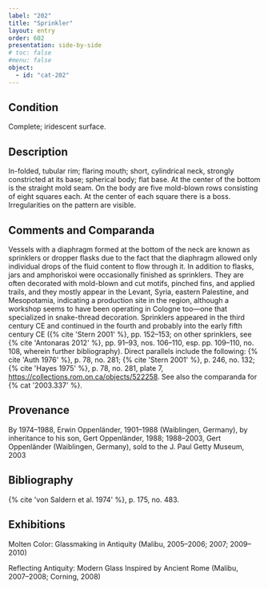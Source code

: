 ```yaml
---
label: "202"
title: "Sprinkler"
layout: entry
order: 602
presentation: side-by-side
# toc: false
#menu: false 
object:
  - id: "cat-202"
---
```


## Condition

Complete; iridescent surface.

## Description

In-folded, tubular rim; flaring mouth; short, cylindrical neck, strongly constricted at its base; spherical body; flat base. At the center of the bottom is the straight mold seam. On the body are five mold-blown rows consisting of eight squares each. At the center of each square there is a boss. Irregularities on the pattern are visible.

## Comments and Comparanda

Vessels with a diaphragm formed at the bottom of the neck are known as sprinklers or dropper flasks due to the fact that the diaphragm allowed only individual drops of the fluid content to flow through it. In addition to flasks, jars and amphoriskoi were occasionally finished as sprinklers. They are often decorated with mold-blown and cut motifs, pinched fins, and applied trails, and they mostly appear in the Levant, Syria, eastern Palestine, and Mesopotamia, indicating a production site in the region, although a workshop seems to have been operating in Cologne too—one that specialized in snake-thread decoration. Sprinklers appeared in the third century CE and continued in the fourth and probably into the early fifth century CE ({% cite 'Stern 2001' %}, pp. 152–153; on other sprinklers, see {% cite 'Antonaras 2012' %}, pp. 91–93, nos. 106–110, esp. pp. 109–110, no. 108, wherein further bibliography). Direct parallels include the following: {% cite 'Auth 1976' %}, p. 78, no. 281; {% cite 'Stern 2001' %}, p. 246, no. 132; {% cite 'Hayes 1975' %}, p. 78, no. 281, plate 7, <https://collections.rom.on.ca/objects/522258>. See also the comparanda for {% cat '2003.337' %}.

## Provenance

By 1974–1988, Erwin Oppenländer, 1901–1988 (Waiblingen, Germany), by inheritance to his son, Gert Oppenländer, 1988; 1988–2003, Gert Oppenländer (Waiblingen, Germany), sold to the J. Paul Getty Museum, 2003

## Bibliography

{% cite 'von Saldern et al. 1974' %}, p. 175, no. 483.

## Exhibitions

Molten Color: Glassmaking in Antiquity (Malibu, 2005–2006; 2007; 2009–2010)

Reflecting Antiquity: Modern Glass Inspired by Ancient Rome (Malibu, 2007–2008; Corning, 2008)
